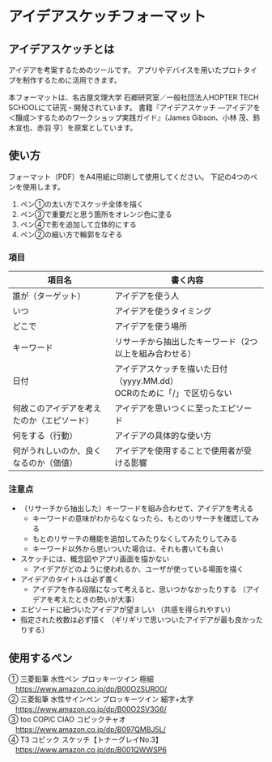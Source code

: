 # アイデアスケッチフォーマット

## アイデアスケッチとは
アイデアを考案するためのツールです。
アプリやデバイスを用いたプロトタイプを制作するために活用できます。

本フォーマットは、名古屋文理大学 石郷研究室／一般社団法人HOPTER TECH SCHOOLにて研究・開発されています。
書籍『アイデアスケッチ ―アイデアを＜醸成＞するためのワークショップ実践ガイド』（James Gibson、小林 茂、鈴木宣也、赤羽 亨）を原案としています。

## 使い方
フォーマット（PDF）をA4用紙に印刷して使用してください。
下記の4つのペンを使用します。

1. ペン①の太い方でスケッチ全体を描く
2. ペン③で重要だと思う箇所をオレンジ色に塗る
3. ペン④で影を追加して立体的にする
4. ペン②の細い方で輪郭をなぞる

### 項目
|項目名|書く内容|
|--------------|--------------|
|誰が（ターゲット）|アイデアを使う人|
|いつ|アイデアを使うタイミング|
|どこで|アイデアを使う場所|
|キーワード|リサーチから抽出したキーワード（2つ以上を組み合わせる）|
|日付|アイデアスケッチを描いた日付（yyyy.MM.dd）<br>OCRのために「/」で区切らない|
|何故このアイデアを考えたのか（エピソード）|アイデアを思いつくに至ったエピソード|
|何をする（行動）|アイデアの具体的な使い方|
|何がうれしいのか、良くなるのか（価値）|アイデアを使用することで使用者が受ける影響|

### 注意点
* （リサーチから抽出した）キーワードを組み合わせて、アイデアを考える
  * キーワードの意味がわからなくなったら、もとのリサーチを確認してみる
  * もとのリサーチの機能を追加してみたりなくしてみたりしてみる
  * キーワード以外から思いついた場合は、それも書いても良い
* スケッチには、概念図やアプリ画面を描かない
  * アイデアがどのように使われるか、ユーザが使っている場面を描く
* アイデアのタイトルは必ず書く
  * アイデアを作る段階になって考えると、思いつかなかったりする
  （アイデアを考えたときの勢いが大事）
* エピソードに紐づいたアイデアが望ましい
（共感を得られやすい）
* 指定された枚数は必ず描く
（ギリギリで思いついたアイデアが最も良かったりする）

## 使用するペン
① 三菱鉛筆 水性ペン プロッキーツイン 極細  
　https://www.amazon.co.jp/dp/B00O2SUR0O/  
② 三菱鉛筆 水性サインペン プロッキーツイン 細字+太字  
　https://www.amazon.co.jp/dp/B00O2SV3G6/  
③ too COPIC CIAO コピックチャオ  
　https://www.amazon.co.jp/dp/B097QMBJ5L/  
④ T3 コピック スケッチ【トナーグレイNo.3】  
　https://www.amazon.co.jp/dp/B001QWWSP6  
